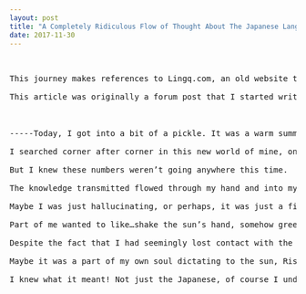 ```yaml
---
layout: post
title: "A Completely Ridiculous Flow of Thought About The Japanese Language"
date: 2017-11-30
---
```

<pre class="blog-posts">


This journey makes references to Lingq.com, an old website that had once partially contributed to my ability to speak Japanese today. A “Lingq” is essentially an online vocabulary card.

This article was originally a forum post that I started writing, only because I “felt like it” that day. Had no idea it would get so long that day either. Have fun reading (if your attention span can handle it) 🙂



-----Today, I got into a bit of a pickle. It was a warm summer day and I happened to have been walking down a narrow but long, rough but soothing cobblestone road in the midst of a shady crevice between two buildings stacked rather intricately around me as if I were in some sort of a deep dish pizza as a microbial virus sitting dead center in a piece of pepperoni. It was at that moment having reached this sort of transcended “nirvana” so to speak, that I realized that the true meaning of learning a language is not how, but where to do it.

I searched corner after corner in this new world of mine, only to find that each new location brought on a new set of challenges to learning Japanese that I would not have otherwise encountered in my journey across the long lonely road. But one thing was certain in my mind all along, I was headed on the right track. And perhaps it was just that sense of reason that propelled me only forward, like a spring without any restoring force. And without any restoring force I was. Long after the day had gone by and the streets had vanished and sun dropping behind the cheesy crust before my eyes, that I checked the top right corner of my web browser. 5000 Lingq created today. I looked closer, with my fingers jamming uncontrollably at the space bar, 5001, 5002, 5003, I knew at that point there was no stop, the life behind me shifting behind my peripheral vision, vanishing into the unreachable void conventionally known as the past.

But I knew these numbers weren’t going anywhere this time.

The knowledge transmitted flowed through my hand and into my mind as it trembled, encountering the slightest hint of cultural legacy, the stroke of a newborn kanji, stroke after stroke appearing in my mind. And before you knew it, the kanji materialized before me, transforming my world into a true amusement park of streams of calligraphy accumulated over the day.

Maybe I was just hallucinating, or perhaps, it was just a figment of an otherwise restricted imagination, but when I called for help that day on the empty road, the only word that could come out of my mouth was, “tasuketekudasai, tasuketekudasai….” over and over again. I thought no one could hear me, but how wrong I was. Turns out, I looked behind me, the first time I did that that day, and to my dismay, it wasn’t that of a setting sun that I was seeing before my eyes. Rather, the setting sun was glaring back at me, appearing to care little of my puny existance, but rather, that of the knowledge I carried. And at that moment, the sun said, “You are now one of us.” I was like wtf are you talking about…… And the sun replied, “Welcome to Japan, the Land of the rising sun.” I couldn’t believe my eyes.

Part of me wanted to like…shake the sun’s hand, somehow greet the sun, get to know the sun a bit better this time around. But part of me couldn’t get over the fact that the sun was actually setting, not rising. What a ridiculous hypocrite, I thought to myself. But the sun just kept setting, falling lower and lower below the horizon, ultimately masking its entire existence before my very eyes. I spoke to the sun one last time, “Sun-san, ohayou gozaimasu! Kiiteimasuka?” The sun took no more than one second to vanish entirely behind the curtain of sky above which I was still sitting, dead center in the courtyard I had come to know quite well over the course of the day.

Despite the fact that I had seemingly lost contact with the sun, I knew that in some supernatural way, shape, or form, the sun was hearing what I was saying, and words that I couldn’t speak or hear were being transmitted to the sun simultaneously, spontaneously.

Maybe it was a part of my own soul dictating to the sun, Rise!, but in the intermediate reality I knew I was patiently waiting minute after minute, hour after hour, thinking about the sun while throughout the entire moment still jamming my fingers to the space bar on my Windows 7 glancing at the top right corner every once in a while thinking how many more times is this story going to reference a previously referenced reference. I did not care. I decided I needed to take a break, and I stopped. I put my computer down and looked up at the sky. Finally without the weight of the computer on my lap, I rose, standing up on my two legs and looked over the skyline. And there it was, the sun, staring back at me with the same face I saw yesterday, grinning back at me. I instantly opened my mouth to speak, but the sun, beating me to it, replied, “speak!” And I spoke, and first words that flowed out of my mouth were, “Watashi ha nihonjin desu. Ohayou gozaimasu.” It took me 2 and 3/4 of a second after this to realize what I had just said, and 2 and 2/3 of a second for the sun to spit back at me three words that I will never regret hearing. “Nihon ni youkoso.”

I knew what it meant! Not just the Japanese, of course I understood that after a day of punching my fist into a crippled space bar on my Windows 7 keyboard covered in tryhard sweat. I understood my fluid place in society, my duty as a newly born Japanese to fulfill my duty to learn the culture and history behind the backdrop in front of me. And it took only 3 seconds for me to reply back, “Japan, here I come.”-----
</pre>
